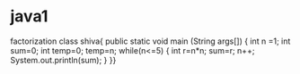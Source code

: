 # java1
factorization
class shiva{
    public static  void main (String args[])
    {
        int n =1;
        int sum=0;
        int temp=0;
        temp=n;
        while(n<=5)
        {
            int r=n*n;
            sum=r;
            n++;
            System.out.println(sum);
    }
}}
        
